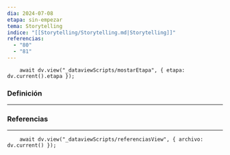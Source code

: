 ```yaml
---
dia: 2024-07-08
etapa: sin-empezar
tema: Storytelling
indice: "[[Storytelling/Storytelling.md|Storytelling]]"
referencias:
  - "80"
  - "81"
---
```

```dataviewjs
	await dv.view("_dataviewScripts/mostarEtapa", { etapa: dv.current().etapa });
```
### Definición
---




### Referencias
---
```dataviewjs
	await dv.view("_dataviewScripts/referenciasView", { archivo: dv.current() });
```